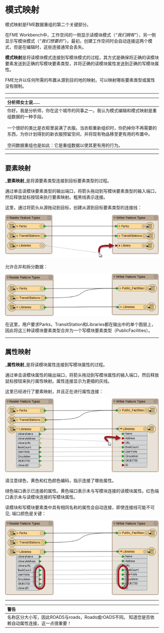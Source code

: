 # 模式映射

模式映射是FME数据重组的第二个关键部分。

在FME Workbench中，工作空间的一侧显示读模块模式（_“我们拥有”_），另一侧显示写模块模式（_“我们想要的”_）。最初，创建工作空间时会自动连接这两个模式，但是在编辑时，这些连接通常会丢失。

**模式映射**是将读模块模式连接到写模块模式的过程，其方式是确保将正确的读模块要素发送到正确的写模块要素类型，并将正确的读模块属性发送到正确的写模块属性。

FME允许以任何所需的布置从源到目的地的映射。可以映射哪些要素类型或属性没有限制。

---

|  分析师女士说...... |
| :--- |
|  你好。我是分析师，你在这个城市的同事之一。我认为模式编辑和模式映射是重组数据的一种手段。  <br><br>一个很好的类比是衣柜里装满了衣服。当衣柜重新组织时，你扔掉你不再需要的东西，为你计划得到的新衣服预留空间，并将现有物品移至更有用的布置中。  <br><br>空间数据重组也是如此：它是重组数据以使其更有用的行为。 |

---

## 要素映射

_**要素映射**_是将源要素类型连接到目标要素类型的过程。

通过单击读模块要素类型的输出端口，将箭头拖动到写模块要素类型的输入端口，然后释放鼠标按钮来执行要素映射。粗黑线表示连接。

这里，通过将箭头从源拖动到目标，创建从源到目标要素类型的连接线：

[![](../../.gitbook/assets/img2.013.schemamappingfeatureconnection.png)](https://github.com/safesoftware/FMETraining/blob/Desktop-Basic-2018/DesktopBasic2Transformation/Images/Img2.013.SchemaMappingFeatureConnection.png)

允许合并和拆分数据：

[![](../../.gitbook/assets/img2.014.schemamappingmergedconnections.png)](https://github.com/safesoftware/FMETraining/blob/Desktop-Basic-2018/DesktopBasic2Transformation/Images/Img2.014.SchemaMappingMergedConnections.png)

在这里，用户要求Parks，TransitStation和Libraries都在输出中的单个图层上，因此将这三种读模块要素类型合并为一个写模块要素类型（PublicFacilities）。

---

## 属性映射

_**属性映射**_是将读模块属性连接到写模块属性的过程。

通过单击读模块属性的输出端口，将箭头拖动到写模块属性的输入端口，然后释放鼠标按钮来执行属性映射。属性连接显示为更细的灰线。

这里已经进行了要素映射，并且正在进行属性连接：

[![](../../.gitbook/assets/img2.015.schemamappingattrconnection.png)](https://github.com/safesoftware/FMETraining/blob/Desktop-Basic-2018/DesktopBasic2Transformation/Images/Img2.015.SchemaMappingAttrConnection.png)

请注意绿色，黄色和红色颜色编码，指示连接了哪些属性。

绿色端口表示已连接的属性。黄色端口表示未与写模块连接的读模块属性。红色端口表示未与读模块连接的写模块属性。

读模块和写模块要素类中具有相同名称的属性会自动连接，即使连接线可能不可见; 端口颜色是关键：

[![](../../.gitbook/assets/img2.016.schemamappingconnections.png)](https://github.com/safesoftware/FMETraining/blob/Desktop-Basic-2018/DesktopBasic2Transformation/Images/Img2.016.SchemaMappingConnections.png)

---

|  警告 |
| :--- |
|  名称区分大小写，因此ROADS与roads，Roads或rOADS不同。 知道您是否依赖自动属性连接，这一点很重要！ |

